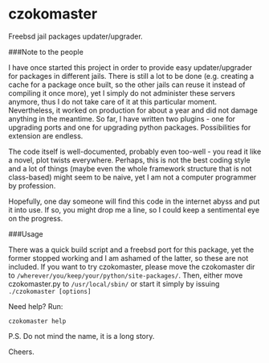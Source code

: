 czokomaster
===========

Freebsd jail packages updater/upgrader.

###Note to the people

I have once started this project in order to provide easy updater/upgrader for packages in different jails. There is still a lot to be done (e.g. creating a cache for a package once built, so the other jails can reuse it instead of compiling it once more), yet I simply do not administer these servers anymore, thus I do not take care of it at this particular moment. Nevertheless, it worked on production for about a year and did not damage anything in the meantime. So far, I have written two plugins - one for upgrading ports and one for upgrading python packages. Possibilities for extension are endless.

The code itself is well-documented, probably even too-well - you read it like a novel, plot twists everywhere. Perhaps, this is not the best coding style and a lot of things (maybe even the whole framework structure that is not class-based) might seem to be naive, yet I am not a computer programmer by profession.

Hopefully, one day someone will find this code in the internet abyss and put it into use. If so, you might drop me a line, so I could keep a sentimental eye on the progress.

###Usage

There was a quick build script and a freebsd port for this package, yet the former stopped working and I am ashamed of the latter, so these are not included. If you want to try czokomaster, please move the czokomaster dir to ```/wherever/you/keep/your/python/site-packages/```. Then, either move czokomaster.py to ```/usr/local/sbin/``` or start it simply by issuing ```./czokomaster [options]```

Need help? Run:
```
czokomaster help
```

P.S. Do not mind the name, it is a long story.

Cheers.
